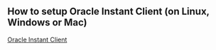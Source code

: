 ## How to setup Oracle Instant Client (on Linux, Windows or Mac)

[Oracle Instant Client](https://help.ubuntu.com/community/Oracle%20Instant%20Client)